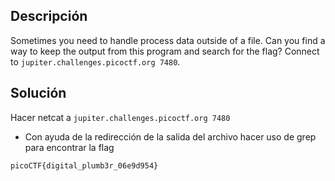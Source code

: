 ## Descripción

Sometimes you need to handle process data outside of a file. Can you find a way to keep the output from this program and search for the flag? Connect to `jupiter.challenges.picoctf.org 7480`.

## Solución
Hacer netcat a `jupiter.challenges.picoctf.org 7480`
* Con ayuda de la redirección de la salida del archivo hacer uso de grep para encontrar la flag

```
picoCTF{digital_plumb3r_06e9d954}
```
